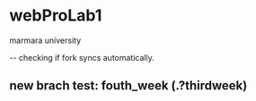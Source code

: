 # webProLab1
 marmara university

 -- checking if fork syncs automatically.
 
 ## new brach test: fouth_week (.?thirdweek)